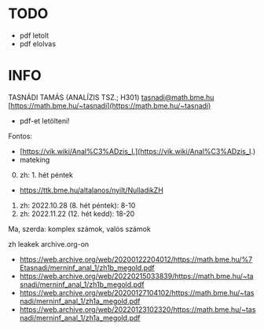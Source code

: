 # TODO
- pdf letolt
- pdf elolvas
# INFO
TASNÁDI TAMÁS (ANALÍZIS TSZ.; H301)
tasnadi@math.bme.hu
[https://math.bme.hu/~tasnadi](https://math.bme.hu/~tasnadi)
- pdf-et letölteni!

Fontos:
- [https://vik.wiki/Anal%C3%ADzis_I.](https://vik.wiki/Anal%C3%ADzis_I.)
- mateking

0. zh: 1. hét péntek
- https://ttk.bme.hu/altalanos/nyilt/NulladikZH
1. zh: 2022.10.28 (8. hét péntek): 8-10
2. zh: 2022.11.22 (12. hét kedd): 18-20

Ma, szerda: komplex számok, valós számok

<fuzet>

zh leakek archive.org-on
- https://web.archive.org/web/20200122204012/https://math.bme.hu/%7Etasnadi/merninf_anal_1/zh1b_megold.pdf
- https://web.archive.org/web/20220215033839/https://math.bme.hu/~tasnadi/merninf_anal_1/zh1b_megold.pdf
- https://web.archive.org/web/20200127104102/https://math.bme.hu/~tasnadi/merninf_anal_1/zh1a_megold.pdf
- https://web.archive.org/web/20220123102320/https://math.bme.hu/~tasnadi/merninf_anal_1/zh1a_megold.pdf

